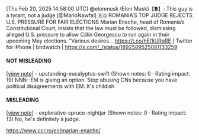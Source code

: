 [Thu Feb 20, 2025 14:58:00 UTC] @elonmusk (Elon Musk)【𝗕】: This guy is a tyrant, not a judge [@MarioNawfal] 🇷🇴 ROMANIA’S TOP JUDGE REJECTS U.S. PRESSURE FOR FAIR ELECTIONS Marian Enache, head of Romania’s Constitutional Court, insists that the law must be followed, dismissing alleged U.S. pressure to allow Călin Georgescu to run again in their upcoming May elections. “Various desires… https://t.co/hEl1iURqRE | Twitter for iPhone | birdwatch | https://x.com/_/status/1892589525081133259

#### NOT MISLEADING

[[view note]](https://x.com/i/birdwatch/n/1892680484309848196) - upstanding-eucalyptus-swift (Shown notes: 0 · Rating impact: 19)
NNN- EM is giving an option. Stop abusing CNs because you have political disagreements with EM. It's childish

#### MISLEADING

[[view note]](https://x.com/i/birdwatch/n/1892644945728831777) - explorative-spruce-nightjar (Shown notes: 0 · Rating impact: 13)
No, he's definitely a judge.

https://www.ccr.ro/en/marian-enache/
